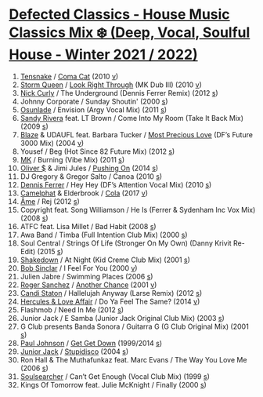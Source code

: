 # [Defected Classics - House Music Classics Mix ❄️ (Deep, Vocal, Soulful House - Winter 2021 / 2022)](https://www.youtube.com/watch?v=ea2CIq7QSGA&list=PLoRGBexfBL8fdwwjPxekfnKnHeY714SNa)

1. [Tensnake](https://en.wikipedia.org/wiki/Tensnake)
	/ [Coma Cat](https://en.wikipedia.org/wiki/Coma_Cat)
	(2010 [v](https://www.youtube.com/watch?v=4XKlD0D_0do))
1. [Storm Queen](https://en.wikipedia.org/wiki/Storm_Queen_(musician))
	/ [Look Right Through](https://en.wikipedia.org/wiki/Look_Right_Through) (MK Dub III)
	(2010 [v](https://www.youtube.com/watch?v=2HGA5NblaUA))
1. [Nick Curly](https://clubberia.com/ja/artists/2055-Nick-Curly/)
	/ The Underground (Dennis Ferrer Remix)
	(2012 [s](https://www.beatport.com/track/underground/3912676))
1. Johnny Corporate
	/ Sunday Shoutin'
	(2000 [s](https://www.beatport.com/track/sunday-shoutin/402375))
1. [Osunlade](https://en.wikipedia.org/wiki/Osunlade)
	/ Envision (Argy Vocal Mix)
	(2011 [s](https://www.beatport.com/track/envision/2065508))
1. [Sandy Rivera](https://en.wikipedia.org/wiki/Sandy_Rivera) feat. LT Brown
	/ Come Into My Room (Take It Back Mix)
	(2009 [s](https://www.beatport.com/track/come-into-my-room-feat-lt-brown/501478))
1. [Blaze](https://en.wikipedia.org/wiki/Blaze_(group)) & UDAUFL feat. Barbara Tucker
	/ [Most Precious Love](https://en.wikipedia.org/wiki/Most_Precious_Love) (DF’s Future 3000 Mix)
	(2004 [v](https://www.youtube.com/watch?v=GnbKt7GWRKE))
1. Yousef
	/ Beg (Hot Since 82 Future Mix)
  (2012 [s](https://www.beatport.com/track/beg-hot-since-82-future-mix/3912192))
1. [MK](https://en.wikipedia.org/wiki/MK_(DJ))
	/ Burning (Vibe Mix)
  (2011 [s](https://www.beatport.com/track/burning/2997631))
1. [Oliver $](https://en.wikipedia.org/wiki/Oliver_Dollar) & Jimi Jules
	/ [Pushing On](https://en.wikipedia.org/wiki/Pushing_On)
	(2014 [s](https://www.beatport.com/track/pushing-on/5252087))
1. DJ Gregory & Gregor Salto
	/ Canoa
  (2010 [s](https://www.beatport.com/track/canoa/1278170))
1. [Dennis Ferrer](https://en.wikipedia.org/wiki/Dennis_Ferrer)
	/ Hey Hey (DF’s Attention Vocal Mix)
	(2010 [s](https://www.beatport.com/track/hey-hey/1077199))
1. [Camelphat](https://en.wikipedia.org/wiki/CamelPhat) & Elderbrook
	/ [Cola](https://en.wikipedia.org/wiki/Cola_(CamelPhat_and_Elderbrook_song))
	(2017 [v](https://www.youtube.com/watch?v=qke-jOUqSXU))
1. [Âme](https://clubberia.com/ja/artists/2043-AME/)
	/ Rej
	(2012 [s](https://soundcloud.com/meindelmusic/free-download-ame-rej-meindel-remix))
1. Copyright feat. Song Williamson
	/ He Is (Ferrer & Sydenham Inc Vox Mix)
	(2008 [s](https://soundcloud.com/dftd/copyright-feat-song-williamson))
1. ATFC feat. Lisa Millet
	/ Bad Habit
	(2008 [s](https://www.beatport.com/track/bad-habit-feat-lisa-millett/7365178))
1. Awa Band
	/ Timba (Full Intention Club Mix)
	(2000 [s](https://www.beatport.com/track/timba/117848))
1. Soul Central
	/ Strings Of Life (Stronger On My Own) (Danny Krivit Re-Edit)
	(2015 [s](https://www.beatport.com/track/strings-of-life/6957683))
1. [Shakedown](https://en.wikipedia.org/wiki/Shakedown_(band))
	/ At Night (Kid Creme Club Mix)
	(2001 [s](https://www.beatport.com/track/at-night/11766587))
1. [Bob Sinclar](https://en.wikipedia.org/wiki/Bob_Sinclar)
	/ I Feel For You
	(2000 [v](https://www.youtube.com/watch?v=n4SLy_vltcc))
1. Julien Jabre
	/ Swimming Places
	(2006 [s](https://www.beatport.com/track/swimming-places/84812))
1. [Roger Sanchez](https://en.wikipedia.org/wiki/Roger_Sanchez)
	/ [Another Chance](https://en.wikipedia.org/wiki/Another_Chance_(Roger_Sanchez_song))
	(2001 [v](https://www.youtube.com/watch?v=NQ4oPjeD5bI))
1. [Candi Staton](https://en.wikipedia.org/wiki/Candi_Staton)
	/ Hallelujah Anyway (Larse Remix)
	(2012 [s](https://www.beatport.com/track/hallelujah-anyway/3739258))
1. [Hercules & Love Affair](https://en.wikipedia.org/wiki/Hercules_and_Love_Affair)
	/ Do Ya Feel The Same?
	(2014 [v](https://www.youtube.com/watch?v=JozUoRIbsEE))
1. Flashmob
	/ Need In Me
	(2012 [s](https://www.beatport.com/track/need-in-me/3464439))
1. Junior Jack
	/ E Samba (Junior Jack Original Club Mix)
	(2003 [s](https://www.beatport.com/track/e-samba-junior-jack-original-club-mix/248252))
1. G Club presents Banda Sonora
	/ Guitarra G (G Club Original Mix)
	(2001 [s](https://www.beatport.com/track/guitarra-g/114134))
1. [Paul Johnson](https://en.wikipedia.org/wiki/Paul_Johnson_(producer))
	/ [Get Get Down](https://en.wikipedia.org/wiki/Get_Get_Down)
	(1999/2014 [s](https://www.beatport.com/track/get-get-down/5728808))
1. [Junior Jack](https://en.wikipedia.org/wiki/Junior_Jack)
	/ [Stupidisco](https://en.wikipedia.org/wiki/Dare_Me_(song))
	(2004 [s](https://www.beatport.com/track/stupidisco/248289))
1. Ron Hall & The Muthafunkaz feat. Marc Evans
	/ The Way You Love Me
	(2006 [s](https://www.beatport.com/track/the-way-you-love-me-feat-marc-evans/135384))
1. [Soulsearcher](https://en.wikipedia.org/wiki/Soulsearcher)
	/ Can’t Get Enough (Vocal Club Mix)
	(1999 [s](https://www.beatport.com/track/cant-get-enough/9282276))
1. Kings Of Tomorrow feat. Julie McKnight
	/ Finally
	(2000 [s](https://www.beatport.com/track/finally-feat-julie-mcknight/13568767))
